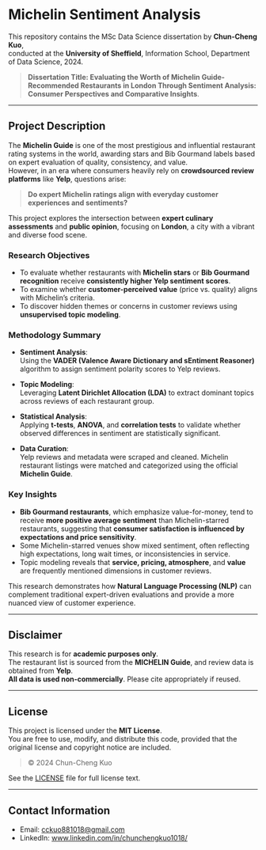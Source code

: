 # Michelin Sentiment Analysis

This repository contains the MSc Data Science dissertation by **Chun-Cheng Kuo**,  
conducted at the **University of Sheffield**, Information School, Department of Data Science, 2024.

> **Dissertation Title: Evaluating the Worth of Michelin Guide-Recommended Restaurants in London Through Sentiment Analysis: Consumer Perspectives and Comparative Insights**.

---

## Project Description

The **Michelin Guide** is one of the most prestigious and influential restaurant rating systems in the world, awarding stars and Bib Gourmand labels based on expert evaluation of quality, consistency, and value.  
However, in an era where consumers heavily rely on **crowdsourced review platforms** like **Yelp**, questions arise:

> **Do expert Michelin ratings align with everyday customer experiences and sentiments?**

This project explores the intersection between **expert culinary assessments** and **public opinion**, focusing on **London**, a city with a vibrant and diverse food scene.

### Research Objectives

- To evaluate whether restaurants with **Michelin stars** or **Bib Gourmand recognition** receive **consistently higher Yelp sentiment scores**.
- To examine whether **customer-perceived value** (price vs. quality) aligns with Michelin’s criteria.
- To discover hidden themes or concerns in customer reviews using **unsupervised topic modeling**.

### Methodology Summary

- **Sentiment Analysis**:  
  Using the **VADER (Valence Aware Dictionary and sEntiment Reasoner)** algorithm to assign sentiment polarity scores to Yelp reviews.

- **Topic Modeling**:  
  Leveraging **Latent Dirichlet Allocation (LDA)** to extract dominant topics across reviews of each restaurant group.

- **Statistical Analysis**:  
  Applying **t-tests**, **ANOVA**, and **correlation tests** to validate whether observed differences in sentiment are statistically significant.

- **Data Curation**:  
  Yelp reviews and metadata were scraped and cleaned. Michelin restaurant listings were matched and categorized using the official **Michelin Guide**.

### Key Insights

- **Bib Gourmand restaurants**, which emphasize value-for-money, tend to receive **more positive average sentiment** than Michelin-starred restaurants, suggesting that **consumer satisfaction is influenced by expectations and price sensitivity**.
- Some Michelin-starred venues show mixed sentiment, often reflecting high expectations, long wait times, or inconsistencies in service.
- Topic modeling reveals that **service, pricing, atmosphere**, and **value** are frequently mentioned dimensions in customer reviews.

This research demonstrates how **Natural Language Processing (NLP)** can complement traditional expert-driven evaluations and provide a more nuanced view of customer experience.

---

## Disclaimer

This research is for **academic purposes only**.  
The restaurant list is sourced from the **MICHELIN Guide**, and review data is obtained from **Yelp**.  
**All data is used non-commercially**. Please cite appropriately if reused.

---

## License

This project is licensed under the **MIT License**.  
You are free to use, modify, and distribute this code, provided that the original license and copyright notice are included. 

> © 2024 Chun-Cheng Kuo

See the [LICENSE](./LICENSE) file for full license text.

---

## Contact Information

- Email: cckuo881018@gmail.com
- LinkedIn: www.linkedin.com/in/chunchengkuo1018/
